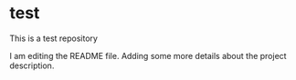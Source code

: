# test
This is a test repository

I am editing the README file. Adding some more details about the project description.

